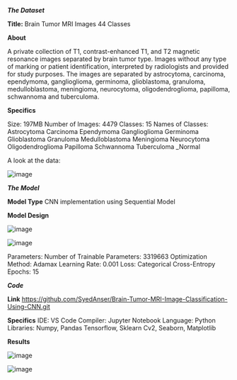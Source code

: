 
_**The Dataset**_

**Title:** 
Brain Tumor MRI Images 44 Classes


**About**

A private collection of T1, contrast-enhanced T1, and T2 magnetic resonance images separated by brain tumor type. 
Images without any type of marking or patient identification, interpreted by radiologists and provided for study purposes. 
The images are separated by astrocytoma, carcinoma, ependymoma, ganglioglioma, germinoma, glioblastoma, granuloma, medulloblastoma, meningioma, neurocytoma, oligodendroglioma, papilloma, schwannoma and tuberculoma.


**Specifics**

Size: 197MB
Number of Images: 4479
Classes: 15
Names of Classes:
Astrocytoma
Carcinoma
Ependymoma
Ganglioglioma
Germinoma
Glioblastoma
Granuloma
Medulloblastoma
Meningioma
Neurocytoma
Oligodendroglioma
Papilloma
Schwannoma 
Tuberculoma
_Normal

A look at the data:

![image](https://github.com/SyedAnser/Brain-Tumor-MRI-Image-Classification-Using-CNN/assets/113206580/342bf231-f72a-4729-904b-1deaaed1d429)


**_The Model_**

**Model Type**
CNN implementation using Sequential Model

**Model Design**

![image](https://github.com/SyedAnser/Brain-Tumor-MRI-Image-Classification-Using-CNN/assets/113206580/0771543c-cfe9-484d-b1ea-19fccd127c60)

![image](https://github.com/SyedAnser/Brain-Tumor-MRI-Image-Classification-Using-CNN/assets/113206580/09795845-26f5-4acc-aaa8-7fe6456ec867)




Parameters:
Number of Trainable Parameters: 3319663
Optimization Method: Adamax
Learning Rate: 0.001
Loss: Categorical Cross-Entropy
Epochs: 15

_**Code**_

**Link**
https://github.com/SyedAnser/Brain-Tumor-MRI-Image-Classification-Using-CNN.git

**Specifics**
IDE: VS Code
Compiler: Jupyter Notebook
Language: Python
Libraries:
Numpy, Pandas
Tensorflow, Sklearn
Cv2, Seaborn, Matplotlib

**Results**

![image](https://github.com/SyedAnser/Brain-Tumor-MRI-Image-Classification-Using-CNN/assets/113206580/e5112c68-2099-4208-b3e6-efe2cbd2add2)


![image](https://github.com/SyedAnser/Brain-Tumor-MRI-Image-Classification-Using-CNN/assets/113206580/600a3a6e-af1e-4510-b30f-4add4ebd7821)
